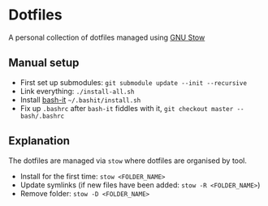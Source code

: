 # Dotfiles
A personal collection of dotfiles managed using [GNU Stow](https://www.gnu.org/software/stow/)

## Manual setup

* First set up submodules: `git submodule update --init --recursive`
* Link everything: `./install-all.sh`
* Install [bash-it](https://github.com/Bash-it/bash-it)
  `~/.bashit/install.sh`
* Fix up `.bashrc` after `bash-it` fiddles with it, `git checkout master
  -- bash/.bashrc`

## Explanation
The dotfiles are managed via `stow` where dotfiles are organised by tool.

* Install for the first time: `stow <FOLDER_NAME>`
* Update symlinks (if new files have been added: `stow -R <FOLDER_NAME>`)
* Remove folder: `stow -D <FOLDER_NAME>`

